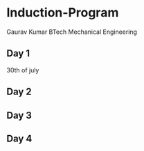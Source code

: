 # Induction-Program
Gaurav Kumar BTech Mechanical Engineering
## Day 1
30th of july
## Day 2
## Day 3
## Day 4
